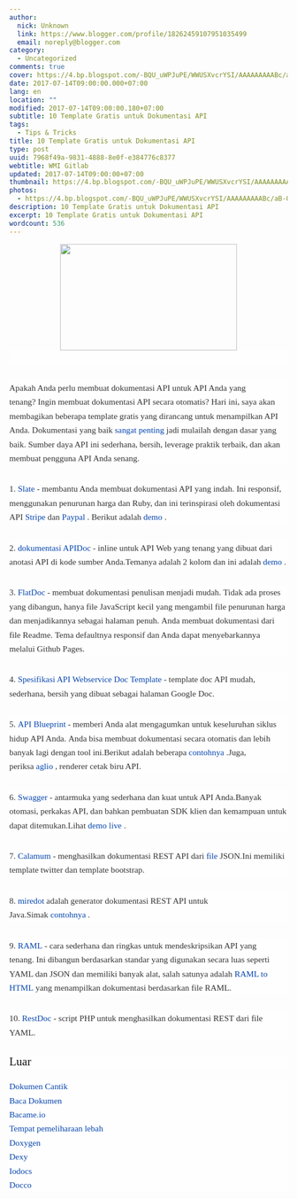 ```yaml
---
author:
  nick: Unknown
  link: https://www.blogger.com/profile/18262459107951035499
  email: noreply@blogger.com
category:
  - Uncategorized
comments: true
cover: https://4.bp.blogspot.com/-BQU_uWPJuPE/WWUSXvcrYSI/AAAAAAAAABc/aB-OuOg_gfMhS2VUZUWkzeWq3UGOyKjkwCLcBGAs/s320/images.png
date: 2017-07-14T09:00:00.000+07:00
lang: en
location: ""
modified: 2017-07-14T09:00:00.180+07:00
subtitle: 10 Template Gratis untuk Dokumentasi API
tags:
  - Tips & Tricks
title: 10 Template Gratis untuk Dokumentasi API
type: post
uuid: 7968f49a-9831-4888-8e0f-e384776c8377
webtitle: WMI Gitlab
updated: 2017-07-14T09:00:00+07:00
thumbnail: https://4.bp.blogspot.com/-BQU_uWPJuPE/WWUSXvcrYSI/AAAAAAAAABc/aB-OuOg_gfMhS2VUZUWkzeWq3UGOyKjkwCLcBGAs/s320/images.png
photos:
  - https://4.bp.blogspot.com/-BQU_uWPJuPE/WWUSXvcrYSI/AAAAAAAAABc/aB-OuOg_gfMhS2VUZUWkzeWq3UGOyKjkwCLcBGAs/s320/images.png
description: 10 Template Gratis untuk Dokumentasi API
excerpt: 10 Template Gratis untuk Dokumentasi API
wordcount: 536
---
```


<div class="separator" style="clear: both; text-align: center;"><a href="//webmanajemen.com/page/safelink.html?url=aHR0cHM6Ly80LmJwLmJsb2dzcG90LmNvbS8tQlFVX3VXUEp1UEUvV1dVU1h2Y3JZU0kvQUFBQUFBQUFBQmMvYUItT3VPZ19nZk1oUzJWVVpVV2t6ZVdxM1VHT3lLamt3Q0xjQkdBcy9zMTYwMC9pbWFnZXMucG5n" imageanchor="1" style="margin-left: 1em; margin-right: 1em;" rel="nofollow noopener" target="_blank"><img border="0" data-original-height="297" data-original-width="495" height="192" src="https://4.bp.blogspot.com/-BQU_uWPJuPE/WWUSXvcrYSI/AAAAAAAAABc/aB-OuOg_gfMhS2VUZUWkzeWq3UGOyKjkwCLcBGAs/s320/images.png" width="320"></a></div><div style="background-color: #fefefe; color: #333333; font-family: &quot;Droid Serif&quot;, serif; font-size: 1.1em; line-height: 1.65em; margin-bottom: 30px;"><span class="notranslate"><br></span></div><div style="background-color: #fefefe; color: #333333; font-family: &quot;Droid Serif&quot;, serif; font-size: 1.1em; line-height: 1.65em; margin-bottom: 30px;"><span class="notranslate">Apakah Anda perlu membuat dokumentasi API untuk API Anda yang tenang?</span>&nbsp;<span class="notranslate">Ingin membuat dokumentasi API secara otomatis?</span>&nbsp;<span class="notranslate">Hari ini, saya akan membagikan beberapa template gratis yang dirancang untuk menampilkan API Anda.</span>&nbsp;<span class="notranslate">Dokumentasi yang baik&nbsp;<a href="//webmanajemen.com/page/safelink.html?url=aHR0cDovL3RyYW5zbGF0ZS5nb29nbGV1c2VyY29udGVudC5jb20vdHJhbnNsYXRlX2M/ZGVwdGg9MyZudj0xJnJ1cmw9dHJhbnNsYXRlLmdvb2dsZS5jb20mc2w9YXV0byZzcD1ubXQ0JnRsPWlkJnU9aHR0cDovL2Jsb2cucGFyc2UuY29tL2xlYXJuL2VuZ2luZWVyaW5nL2Rlc2lnbmluZy1ncmVhdC1hcGktZG9jcy8mdXNnPUFMa0pyaGpKOVV6Wnhaa2hwUE1RS2xVRG0yWFR0dV8xOGc=" style="color: #0645ad; text-decoration: none;" rel="nofollow noopener" target="_blank">sangat</a>&nbsp;<a href="//webmanajemen.com/page/safelink.html?url=aHR0cDovL3RyYW5zbGF0ZS5nb29nbGV1c2VyY29udGVudC5jb20vdHJhbnNsYXRlX2M/ZGVwdGg9MyZudj0xJnJ1cmw9dHJhbnNsYXRlLmdvb2dsZS5jb20mc2w9YXV0byZzcD1ubXQ0JnRsPWlkJnU9aHR0cDovL2JyYWRmdWx0cy5jb20vdGhlLWJlc3QtYXBpLWRvY3VtZW50YXRpb24vJnVzZz1BTGtKcmhqQVo1dGFHY0g4U1Y2Nk9vT08ySXhyeHJHQVhR" style="color: #0645ad; text-decoration: none;" rel="nofollow noopener" target="_blank">penting</a>&nbsp;jadi mulailah dengan dasar yang baik.</span>&nbsp;<span class="notranslate">Sumber daya API ini sederhana, bersih, leverage praktik terbaik, dan akan membuat pengguna API Anda senang.</span><br><span id="more-5920"></span></div><div style="background-color: #fefefe; color: #333333; font-family: &quot;Droid Serif&quot;, serif; font-size: 1.1em; line-height: 1.65em; margin-bottom: 30px;"><span class="notranslate">1.&nbsp;<a href="//webmanajemen.com/page/safelink.html?url=aHR0cHM6Ly90cmFuc2xhdGUuZ29vZ2xldXNlcmNvbnRlbnQuY29tL3RyYW5zbGF0ZV9jP2RlcHRoPTMmbnY9MSZydXJsPXRyYW5zbGF0ZS5nb29nbGUuY29tJnNsPWF1dG8mc3A9bm10NCZ0bD1pZCZ1PWh0dHBzOi8vZ2l0aHViLmNvbS90cmlwaXQvc2xhdGUmdXNnPUFMa0pyaGcycHFKQVdraDhjWWxwVk1KQkhYSHFmQkljSkE=" style="color: #0645ad; text-decoration: none;" rel="nofollow noopener" target="_blank">Slate</a>&nbsp;- membantu Anda membuat dokumentasi API yang indah.</span>&nbsp;<span class="notranslate">Ini responsif, menggunakan penurunan harga dan Ruby, dan ini terinspirasi oleh dokumentasi API&nbsp;<a href="//webmanajemen.com/page/safelink.html?url=aHR0cHM6Ly90cmFuc2xhdGUuZ29vZ2xldXNlcmNvbnRlbnQuY29tL3RyYW5zbGF0ZV9jP2RlcHRoPTMmbnY9MSZydXJsPXRyYW5zbGF0ZS5nb29nbGUuY29tJnNsPWF1dG8mc3A9bm10NCZ0bD1pZCZ1PWh0dHBzOi8vc3RyaXBlLmNvbS9kb2NzL2FwaSZ1c2c9QUxrSnJoalNWLXktU2pHNWlCM1dKWnE5OHo2MVNhbjFnZw==" style="color: #0645ad; text-decoration: none;" rel="nofollow noopener" target="_blank">Stripe</a>&nbsp;dan&nbsp;<a href="//webmanajemen.com/page/safelink.html?url=aHR0cHM6Ly90cmFuc2xhdGUuZ29vZ2xldXNlcmNvbnRlbnQuY29tL3RyYW5zbGF0ZV9jP2RlcHRoPTMmbnY9MSZydXJsPXRyYW5zbGF0ZS5nb29nbGUuY29tJnNsPWF1dG8mc3A9bm10NCZ0bD1pZCZ1PWh0dHBzOi8vZGV2ZWxvcGVyLnBheXBhbC5jb20vd2ViYXBwcy9kZXZlbG9wZXIvZG9jcy9hcGkvJnVzZz1BTGtKcmhqbzhzVU9XSG5faVJlQXV4YlRDa2VadlRLNE5n" style="color: #0645ad; text-decoration: none;" rel="nofollow noopener" target="_blank">Paypal</a>&nbsp;.</span>&nbsp;<span class="notranslate">Berikut adalah&nbsp;<a href="//webmanajemen.com/page/safelink.html?url=aHR0cDovL3RyYW5zbGF0ZS5nb29nbGV1c2VyY29udGVudC5jb20vdHJhbnNsYXRlX2M/ZGVwdGg9MyZudj0xJnJ1cmw9dHJhbnNsYXRlLmdvb2dsZS5jb20mc2w9YXV0byZzcD1ubXQ0JnRsPWlkJnU9aHR0cDovL3RyaXBpdC5naXRodWIuaW8vc2xhdGUvJnVzZz1BTGtKcmhnVHdnU2x1aXBQc2c0dTQ3SV9vTUR1TXlLbVFB" style="color: #0645ad; text-decoration: none;" rel="nofollow noopener" target="_blank">demo</a>&nbsp;.</span></div><div style="background-color: #fefefe; color: #333333; font-family: &quot;Droid Serif&quot;, serif; font-size: 1.1em; line-height: 1.65em; margin-bottom: 30px;"><span class="notranslate">2.&nbsp;<a href="//webmanajemen.com/page/safelink.html?url=aHR0cDovL3RyYW5zbGF0ZS5nb29nbGV1c2VyY29udGVudC5jb20vdHJhbnNsYXRlX2M/ZGVwdGg9MyZudj0xJnJ1cmw9dHJhbnNsYXRlLmdvb2dsZS5jb20mc2w9YXV0byZzcD1ubXQ0JnRsPWlkJnU9aHR0cDovL2FwaWRvY2pzLmNvbS8mdXNnPUFMa0pyaGhVU09wSnB2a1ZGN1E3ejh6UmlEZlJjZzkyTEE=" style="color: #0645ad; text-decoration: none;" rel="nofollow noopener" target="_blank">dokumentasi APIDoc</a>&nbsp;- inline untuk API Web yang tenang yang dibuat dari anotasi API di kode sumber Anda.</span><span class="notranslate">Temanya adalah 2 kolom dan ini adalah&nbsp;<a href="//webmanajemen.com/page/safelink.html?url=aHR0cDovL3RyYW5zbGF0ZS5nb29nbGV1c2VyY29udGVudC5jb20vdHJhbnNsYXRlX2M/ZGVwdGg9MyZudj0xJnJ1cmw9dHJhbnNsYXRlLmdvb2dsZS5jb20mc2w9YXV0byZzcD1ubXQ0JnRsPWlkJnU9aHR0cDovL2FwaWRvY2pzLmNvbS9leGFtcGxlX2Jhc2ljLyZ1c2c9QUxrSnJoajJMY2xDRDdFNkNXSmxWbG5mcy1QVk5ZWTBPUQ==" style="color: #0645ad; text-decoration: none;" rel="nofollow noopener" target="_blank">demo</a>&nbsp;.</span></div><div style="background-color: #fefefe; color: #333333; font-family: &quot;Droid Serif&quot;, serif; font-size: 1.1em; line-height: 1.65em; margin-bottom: 30px;"><span class="notranslate">3.&nbsp;<a href="//webmanajemen.com/page/safelink.html?url=aHR0cDovL3RyYW5zbGF0ZS5nb29nbGV1c2VyY29udGVudC5jb20vdHJhbnNsYXRlX2M/ZGVwdGg9MyZudj0xJnJ1cmw9dHJhbnNsYXRlLmdvb2dsZS5jb20mc2w9YXV0byZzcD1ubXQ0JnRsPWlkJnU9aHR0cDovL3JpY29zdGFjcnV6LmNvbS9mbGF0ZG9jLyZ1c2c9QUxrSnJoaEFOdWFRUDFRQ21jbjJhYnZOOEJpU1UzZTRXQQ==" style="color: #0645ad; text-decoration: none;" rel="nofollow noopener" target="_blank">FlatDoc</a>&nbsp;- membuat dokumentasi penulisan menjadi mudah.</span>&nbsp;<span class="notranslate">Tidak ada proses yang dibangun, hanya file JavaScript kecil yang mengambil file penurunan harga dan menjadikannya sebagai halaman penuh.</span>&nbsp;<span class="notranslate">Anda membuat dokumentasi dari file Readme.</span>&nbsp;<span class="notranslate">Tema defaultnya responsif dan Anda dapat menyebarkannya melalui Github Pages.</span></div><div style="background-color: #fefefe; color: #333333; font-family: &quot;Droid Serif&quot;, serif; font-size: 1.1em; line-height: 1.65em; margin-bottom: 30px;"><span class="notranslate">4.&nbsp;<a href="//webmanajemen.com/page/safelink.html?url=aHR0cHM6Ly90cmFuc2xhdGUuZ29vZ2xldXNlcmNvbnRlbnQuY29tL3RyYW5zbGF0ZV9jP2RlcHRoPTMmbnY9MSZydXJsPXRyYW5zbGF0ZS5nb29nbGUuY29tJnNsPWF1dG8mc3A9bm10NCZ0bD1pZCZ1PWh0dHBzOi8vZG9jcy5nb29nbGUuY29tL2RvY3VtZW50L2QvMUhTUTNGZTc3aG50aHc4aGl6cXZYSlUtcUdFUEhhdk1rY3R2Q0NhZGtWYlkvZWRpdCUzRnBsaSUzRDEmdXNnPUFMa0pyaGdaeEVBOFU1d3Iyd1B0V0lEYzU1UDlVUVdRS2c=" style="color: #0645ad; text-decoration: none;" rel="nofollow noopener" target="_blank">Spesifikasi API Webservice Doc Template</a>&nbsp;- template doc API mudah, sederhana, bersih yang dibuat sebagai halaman Google Doc.</span></div><div style="background-color: #fefefe; color: #333333; font-family: &quot;Droid Serif&quot;, serif; font-size: 1.1em; line-height: 1.65em; margin-bottom: 30px;"><span class="notranslate">5.&nbsp;<a href="//webmanajemen.com/page/safelink.html?url=aHR0cHM6Ly90cmFuc2xhdGUuZ29vZ2xldXNlcmNvbnRlbnQuY29tL3RyYW5zbGF0ZV9jP2RlcHRoPTMmbnY9MSZydXJsPXRyYW5zbGF0ZS5nb29nbGUuY29tJnNsPWF1dG8mc3A9bm10NCZ0bD1pZCZ1PWh0dHBzOi8vYXBpYmx1ZXByaW50Lm9yZy8mdXNnPUFMa0pyaGhGaFowZkJNaFZRM2c1MWdfd3F1SExkSl9rV0E=" style="color: #0645ad; text-decoration: none;" rel="nofollow noopener" target="_blank">API Blueprint</a>&nbsp;- memberi Anda alat mengagumkan untuk keseluruhan siklus hidup API Anda.</span>&nbsp;<span class="notranslate">Anda bisa membuat dokumentasi secara otomatis dan lebih banyak lagi dengan tool ini.</span><span class="notranslate">Berikut adalah beberapa&nbsp;<a href="//webmanajemen.com/page/safelink.html?url=aHR0cHM6Ly90cmFuc2xhdGUuZ29vZ2xldXNlcmNvbnRlbnQuY29tL3RyYW5zbGF0ZV9jP2RlcHRoPTMmbnY9MSZydXJsPXRyYW5zbGF0ZS5nb29nbGUuY29tJnNsPWF1dG8mc3A9bm10NCZ0bD1pZCZ1PWh0dHBzOi8vZ2l0aHViLmNvbS9hcGlhcnlpby9hcGktYmx1ZXByaW50L3RyZWUvbWFzdGVyL2V4YW1wbGVzJnVzZz1BTGtKcmhpWVl4T3VFNVRwOXRMRDdXOHA5S1V3Um9PeEh3" style="color: #0645ad; text-decoration: none;" rel="nofollow noopener" target="_blank">contohnya</a>&nbsp;.</span><span class="notranslate">Juga, periksa&nbsp;<a href="//webmanajemen.com/page/safelink.html?url=aHR0cHM6Ly90cmFuc2xhdGUuZ29vZ2xldXNlcmNvbnRlbnQuY29tL3RyYW5zbGF0ZV9jP2RlcHRoPTMmbnY9MSZydXJsPXRyYW5zbGF0ZS5nb29nbGUuY29tJnNsPWF1dG8mc3A9bm10NCZ0bD1pZCZ1PWh0dHBzOi8vZ2l0aHViLmNvbS9kYW5pZWxndGF5bG9yL2FnbGlvJnVzZz1BTGtKcmhoaEVjZFJ2WVRJdl9ZSE1fSC1pdUo0VktzMHdR" style="color: #0645ad; text-decoration: none;" rel="nofollow noopener" target="_blank">aglio</a>&nbsp;, renderer cetak biru API.</span></div><div style="background-color: #fefefe; color: #333333; font-family: &quot;Droid Serif&quot;, serif; font-size: 1.1em; line-height: 1.65em; margin-bottom: 30px;"><span class="notranslate">6.&nbsp;<a href="//webmanajemen.com/page/safelink.html?url=aHR0cDovL3RyYW5zbGF0ZS5nb29nbGV1c2VyY29udGVudC5jb20vdHJhbnNsYXRlX2M/ZGVwdGg9MyZudj0xJnJ1cmw9dHJhbnNsYXRlLmdvb2dsZS5jb20mc2w9YXV0byZzcD1ubXQ0JnRsPWlkJnU9aHR0cDovL3N3YWdnZXIuaW8vJnVzZz1BTGtKcmhqc2tUbk1rczc4WlhlWjdFNEZvTF9GSGZkTWhR" style="color: #0645ad; text-decoration: none;" rel="nofollow noopener" target="_blank">Swagger</a>&nbsp;- antarmuka yang sederhana dan kuat untuk API Anda.</span><span class="notranslate">Banyak otomasi, perkakas API, dan bahkan pembuatan SDK klien dan kemampuan untuk dapat ditemukan.</span><span class="notranslate">Lihat&nbsp;<a href="//webmanajemen.com/page/safelink.html?url=aHR0cDovL3RyYW5zbGF0ZS5nb29nbGV1c2VyY29udGVudC5jb20vdHJhbnNsYXRlX2M/ZGVwdGg9MyZudj0xJnJ1cmw9dHJhbnNsYXRlLmdvb2dsZS5jb20mc2w9YXV0byZzcD1ubXQ0JnRsPWlkJnU9aHR0cDovL3BldHN0b3JlLnN3YWdnZXIuaW8vJnVzZz1BTGtKcmhoYjdHaXl0TjlZYjJpUE5xanNPWVhOXzQ4Vkx3" style="color: #0645ad; text-decoration: none;" rel="nofollow noopener" target="_blank">demo live</a>&nbsp;.</span></div><div style="background-color: #fefefe; color: #333333; font-family: &quot;Droid Serif&quot;, serif; font-size: 1.1em; line-height: 1.65em; margin-bottom: 30px;"><span class="notranslate">7.&nbsp;<a href="//webmanajemen.com/page/safelink.html?url=aHR0cHM6Ly90cmFuc2xhdGUuZ29vZ2xldXNlcmNvbnRlbnQuY29tL3RyYW5zbGF0ZV9jP2RlcHRoPTMmbnY9MSZydXJsPXRyYW5zbGF0ZS5nb29nbGUuY29tJnNsPWF1dG8mc3A9bm10NCZ0bD1pZCZ1PWh0dHBzOi8vZ2l0aHViLmNvbS9tYWxhY2hoZWIvY2FsYW11bSZ1c2c9QUxrSnJoZ1c3Nmd3UDRaeUk5WlktZ1dzMGVLTFp0X2xLZw==" style="color: #0645ad; text-decoration: none;" rel="nofollow noopener" target="_blank">Calamum</a>&nbsp;- menghasilkan dokumentasi REST API dari&nbsp;<a href="//webmanajemen.com/page/safelink.html?url=aHR0cHM6Ly9naXRodWIuY29tL21hbGFjaGhlYi9jYWxhbXVtL2Jsb2IvbWFzdGVyL3NhbXBsZS9zYW1wbGUuanNvbg==" style="color: #0645ad; text-decoration: none;" rel="nofollow noopener" target="_blank">file</a>&nbsp;JSON.</span><span class="notranslate">Ini memiliki template twitter dan template bootstrap.</span></div><div style="background-color: #fefefe; color: #333333; font-family: &quot;Droid Serif&quot;, serif; font-size: 1.1em; line-height: 1.65em; margin-bottom: 30px;"><span class="notranslate">8.&nbsp;<a href="//webmanajemen.com/page/safelink.html?url=aHR0cDovL3RyYW5zbGF0ZS5nb29nbGV1c2VyY29udGVudC5jb20vdHJhbnNsYXRlX2M/ZGVwdGg9MyZudj0xJnJ1cmw9dHJhbnNsYXRlLmdvb2dsZS5jb20mc2w9YXV0byZzcD1ubXQ0JnRsPWlkJnU9aHR0cDovL3d3dy5taXJlZG90LmNvbS8mdXNnPUFMa0pyaGlRRnBxaFFHakd3RUhBMVlLQThxVFJJZUtVT3c=" style="color: #0645ad; text-decoration: none;" rel="nofollow noopener" target="_blank">miredot</a>&nbsp;adalah generator dokumentasi REST API untuk Java.</span><span class="notranslate">Simak&nbsp;<a href="//webmanajemen.com/page/safelink.html?url=aHR0cDovL3RyYW5zbGF0ZS5nb29nbGV1c2VyY29udGVudC5jb20vdHJhbnNsYXRlX2M/ZGVwdGg9MyZudj0xJnJ1cmw9dHJhbnNsYXRlLmdvb2dsZS5jb20mc2w9YXV0byZzcD1ubXQ0JnRsPWlkJnU9aHR0cDovL3d3dy5taXJlZG90LmNvbS9leGFtcGxlZG9jcy8mdXNnPUFMa0pyaGlDSC1yVGpidUZ3OUhVaDhWcWV5ZFJmREE1alE=" style="color: #0645ad; text-decoration: none;" rel="nofollow noopener" target="_blank">contohnya</a>&nbsp;.</span></div><div style="background-color: #fefefe; color: #333333; font-family: &quot;Droid Serif&quot;, serif; font-size: 1.1em; line-height: 1.65em; margin-bottom: 30px;"><span class="notranslate">9.&nbsp;<a href="//webmanajemen.com/page/safelink.html?url=aHR0cDovL3RyYW5zbGF0ZS5nb29nbGV1c2VyY29udGVudC5jb20vdHJhbnNsYXRlX2M/ZGVwdGg9MyZudj0xJnJ1cmw9dHJhbnNsYXRlLmdvb2dsZS5jb20mc2w9YXV0byZzcD1ubXQ0JnRsPWlkJnU9aHR0cDovL3JhbWwub3JnLyZ1c2c9QUxrSnJoZ0gyN0xjSDZ2M2ExQkkyR2E2aW9wV1FJLWpXZw==" style="color: #0645ad; text-decoration: none;" rel="nofollow noopener" target="_blank">RAML</a>&nbsp;- cara sederhana dan ringkas untuk mendeskripsikan API yang tenang.</span>&nbsp;<span class="notranslate">Ini dibangun berdasarkan standar yang digunakan secara luas seperti YAML dan JSON dan memiliki banyak alat, salah satunya adalah&nbsp;<a href="//webmanajemen.com/page/safelink.html?url=aHR0cHM6Ly90cmFuc2xhdGUuZ29vZ2xldXNlcmNvbnRlbnQuY29tL3RyYW5zbGF0ZV9jP2RlcHRoPTMmbnY9MSZydXJsPXRyYW5zbGF0ZS5nb29nbGUuY29tJnNsPWF1dG8mc3A9bm10NCZ0bD1pZCZ1PWh0dHBzOi8vZ2l0aHViLmNvbS9rZXZpbnJlbnNrZXJzL3JhbWwyaHRtbCZ1c2c9QUxrSnJoalF6T21PQlFwLWtWSlk0R21JSXhMVDUzOVpMUQ==" style="color: #0645ad; text-decoration: none;" rel="nofollow noopener" target="_blank">RAML to HTML</a>&nbsp;yang menampilkan dokumentasi berdasarkan file RAML.</span></div><div style="background-color: #fefefe; color: #333333; font-family: &quot;Droid Serif&quot;, serif; font-size: 1.1em; line-height: 1.65em; margin-bottom: 30px;"><span class="notranslate">10.&nbsp;<a href="//webmanajemen.com/page/safelink.html?url=aHR0cHM6Ly90cmFuc2xhdGUuZ29vZ2xldXNlcmNvbnRlbnQuY29tL3RyYW5zbGF0ZV9jP2RlcHRoPTMmbnY9MSZydXJsPXRyYW5zbGF0ZS5nb29nbGUuY29tJnNsPWF1dG8mc3A9bm10NCZ0bD1pZCZ1PWh0dHBzOi8vZ2l0aHViLmNvbS9yamhhL3Jlc3Rkb2MmdXNnPUFMa0pyaGg0YllSTUtDYW1tdmYycVhvTm1fYWI1NF9LSEE=" style="color: #0645ad; text-decoration: none;" rel="nofollow noopener" target="_blank">RestDoc</a>&nbsp;- script PHP untuk menghasilkan dokumentasi REST dari file YAML.</span></div><h3 style="background-color: #fefefe; color: #111111; font-family: &quot;Droid Serif&quot;, serif; font-size: 1.5em; font-weight: normal; line-height: 1em;"><span class="notranslate">Luar</span></h3><div style="background-color: #fefefe; color: #333333; font-family: &quot;Droid Serif&quot;, serif; font-size: 1.1em; line-height: 1.65em; margin-bottom: 30px;"><span class="notranslate"><a href="//webmanajemen.com/page/safelink.html?url=aHR0cHM6Ly90cmFuc2xhdGUuZ29vZ2xldXNlcmNvbnRlbnQuY29tL3RyYW5zbGF0ZV9jP2RlcHRoPTMmbnY9MSZydXJsPXRyYW5zbGF0ZS5nb29nbGUuY29tJnNsPWF1dG8mc3A9bm10NCZ0bD1pZCZ1PWh0dHBzOi8vZ2l0aHViLmNvbS9QaGFya01pbGx1cHMvYmVhdXRpZnVsLWRvY3MmdXNnPUFMa0pyaGl0Smw3bDBsOEswQnVJR0xRRlRFSlpkVVFUa0E=" style="color: #0645ad; text-decoration: none;" rel="nofollow noopener" target="_blank">Dokumen Cantik</a></span><br><span class="notranslate"><a href="//webmanajemen.com/page/safelink.html?url=aHR0cHM6Ly90cmFuc2xhdGUuZ29vZ2xldXNlcmNvbnRlbnQuY29tL3RyYW5zbGF0ZV9jP2RlcHRoPTMmbnY9MSZydXJsPXRyYW5zbGF0ZS5nb29nbGUuY29tJnNsPWF1dG8mc3A9bm10NCZ0bD1pZCZ1PWh0dHBzOi8vcmVhZHRoZWRvY3Mub3JnLyZ1c2c9QUxrSnJoaFNIRThtdlkyOUpSSldrbGw0bXRoX3VhLUJmUQ==" style="color: #0645ad; text-decoration: none;" rel="nofollow noopener" target="_blank">Baca Dokumen</a></span><br><span class="notranslate"><a href="//webmanajemen.com/page/safelink.html?url=aHR0cHM6Ly90cmFuc2xhdGUuZ29vZ2xldXNlcmNvbnRlbnQuY29tL3RyYW5zbGF0ZV9jP2RlcHRoPTMmbnY9MSZydXJsPXRyYW5zbGF0ZS5nb29nbGUuY29tJnNsPWF1dG8mc3A9bm10NCZ0bD1pZCZ1PWh0dHBzOi8vcmVhZG1lLmlvLyZ1c2c9QUxrSnJoaWdONGhkczAySnRRRVRPSXFxSUpOMExMbzFrUQ==" style="color: #0645ad; text-decoration: none;" rel="nofollow noopener" target="_blank">Bacame.io</a></span><br><span class="notranslate"><a href="//webmanajemen.com/page/safelink.html?url=aHR0cHM6Ly90cmFuc2xhdGUuZ29vZ2xldXNlcmNvbnRlbnQuY29tL3RyYW5zbGF0ZV9jP2RlcHRoPTMmbnY9MSZydXJsPXRyYW5zbGF0ZS5nb29nbGUuY29tJnNsPWF1dG8mc3A9bm10NCZ0bD1pZCZ1PWh0dHBzOi8vYXBpYXJ5LmlvLyZ1c2c9QUxrSnJoaWt2M1RaMUkxU0pIV2NoRVUyc1l3NDgtRG9Tdw==" style="color: #0645ad; text-decoration: none;" rel="nofollow noopener" target="_blank">Tempat pemeliharaan lebah</a></span><br><span class="notranslate"><a href="//webmanajemen.com/page/safelink.html?url=aHR0cDovL3RyYW5zbGF0ZS5nb29nbGV1c2VyY29udGVudC5jb20vdHJhbnNsYXRlX2M/ZGVwdGg9MyZudj0xJnJ1cmw9dHJhbnNsYXRlLmdvb2dsZS5jb20mc2w9YXV0byZzcD1ubXQ0JnRsPWlkJnU9aHR0cDovL3d3dy5zdGFjay5ubC9+ZGltaXRyaS9kb3h5Z2VuLyZ1c2c9QUxrSnJoaUlfVUROYmhIaXFKUEpNUnU3cEFIdzlYYlhmdw==" style="color: #0645ad; text-decoration: none;" rel="nofollow noopener" target="_blank">Doxygen</a></span><br><span class="notranslate"><a href="//webmanajemen.com/page/safelink.html?url=aHR0cDovL3RyYW5zbGF0ZS5nb29nbGV1c2VyY29udGVudC5jb20vdHJhbnNsYXRlX2M/ZGVwdGg9MyZudj0xJnJ1cmw9dHJhbnNsYXRlLmdvb2dsZS5jb20mc2w9YXV0byZzcD1ubXQ0JnRsPWlkJnU9aHR0cDovL3d3dy5kZXh5Lml0LyZ1c2c9QUxrSnJoaGpfUi1jdUtZMlhUdjYtSW9yZmJIZzBaeEtxZw==" style="color: #0645ad; text-decoration: none;" rel="nofollow noopener" target="_blank">Dexy</a></span><br><span class="notranslate"><a href="//webmanajemen.com/page/safelink.html?url=aHR0cHM6Ly90cmFuc2xhdGUuZ29vZ2xldXNlcmNvbnRlbnQuY29tL3RyYW5zbGF0ZV9jP2RlcHRoPTMmbnY9MSZydXJsPXRyYW5zbGF0ZS5nb29nbGUuY29tJnNsPWF1dG8mc3A9bm10NCZ0bD1pZCZ1PWh0dHBzOi8vZ2l0aHViLmNvbS9tYXNoZXJ5L2lvZG9jcyZ1c2c9QUxrSnJoallfRGJKd2d4MUw0NzhxZTRURWsyNUNlYUotUQ==" style="color: #0645ad; text-decoration: none;" rel="nofollow noopener" target="_blank">Iodocs</a></span><br><span class="notranslate"><a href="//webmanajemen.com/page/safelink.html?url=aHR0cDovL3RyYW5zbGF0ZS5nb29nbGV1c2VyY29udGVudC5jb20vdHJhbnNsYXRlX2M/ZGVwdGg9MyZudj0xJnJ1cmw9dHJhbnNsYXRlLmdvb2dsZS5jb20mc2w9YXV0byZzcD1ubXQ0JnRsPWlkJnU9aHR0cDovL2phc2hrZW5hcy5naXRodWIuaW8vZG9jY28vJnVzZz1BTGtKcmhqVkt1RlhCX0JhYjh3eUpIbVgwVkVqb1JDVkxn" style="color: #0645ad; text-decoration: none;" rel="nofollow noopener" target="_blank">Docco</a></span></div>